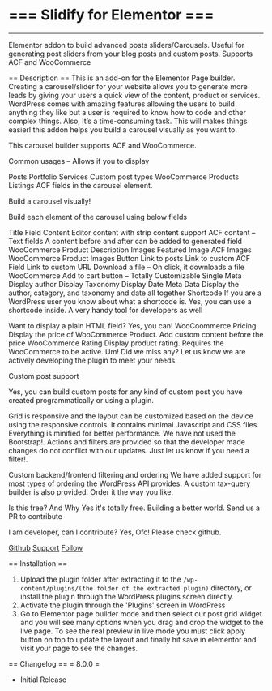 <h1>=== Slidify for Elementor ===</h1>
<hr>
Elementor addon to build advanced posts sliders/Carousels. Useful for generating post sliders from your blog posts and custom posts. Supports ACF and WooCommerce

== Description ==
This is an add-on for the Elementor Page builder. Creating a carousel/slider for your website allows you to generate more leads by giving your users a quick view of the content, product or services. WordPress comes with amazing features allowing the users to build anything they like but a user is required to know how to code and other complex things. Also, It’s a time-consuming task. This will makes things easier! this addon helps you build a carousel visually as you want to. 

This carousel builder supports ACF and WooCommerce.

Common usages – Allows if you to display

Posts
Portfolio
Services
Custom post types
WooCommerce Products
Listings
ACF fields in the carousel element.

Build a carousel visually!

Build each element of the carousel using below fields

Title Field
Content 
Editor content with strip content support
ACF content – Text fields
A content before and after can be added to generated field
WooCommerce Product Description 
Images
Featured Image
ACF Images
WooCommerce Product Images
Button
Link to posts
Link to custom ACF Field
Link to custom URL
Download a file – On click, it downloads a file
WooCommerce Add to cart button – Totally Customizable
Single Meta
Display author
Display Taxonomy
Display Date
Meta Data
Display the author, category, and taxonomy and date all together
Shortcode
If you are a WordPress user you know about what a shortcode is. Yes, you can use a shortcode inside. A very handy tool for developers as well

Want to display a plain HTML field? Yes, you can!
WooCoommerce Pricing 
Display the price of WooCommerce Product.
Add custom content before the price
WooCommerce Rating
Display product rating. Requires the WooCommerce to be active.
Um! Did we miss any? Let us know we are actively developing the plugin to meet your needs.

Custom post support

Yes, you can build custom posts for any kind of custom post you have created programmatically or using a plugin.

Grid is responsive and the layout can be customized based on the device using the responsive controls. It contains minimal Javascript and CSS files. Everything is minified for better performance. We have not used the Bootstrap!. Actions and filters are provided so that the developer made changes do not conflict with our updates. Just let us know if you need a filter!.

Custom backend/frontend filtering and ordering
We have added support for most types of ordering the WordPress API provides. A custom tax-query builder is also provided. Order it the way you like. 

Is this free? And Why
Yes it's totally free. Building a better world. Send us a PR to contribute

I am developer, can I contribute?
Yes, Ofc! Please check github.

[Github](https://github.com/LatCodes/Slidify-for-Elementor)
[Support](https://github.com/LatCodes/Slidify-for-Elementor/issues)
[Follow](https://twitter.com/latgamedev)

== Installation ==
1. Upload the plugin folder after extracting it to the `/wp-content/plugins/(the folder of the extracted plugin)` directory, or install the plugin through the WordPress plugins screen directly.
2. Activate the plugin through the \'Plugins\' screen in WordPress
3. Go to Elementor page builder mode and then select our post grid widget and you will see many options when you drag and drop the widget to the live page. To see the real preview in live mode you must click apply button on top to update the layout and finally hit save in elementor and visit your page to see the changes.

== Changelog ==
= 8.0.0 =
* Initial Release
